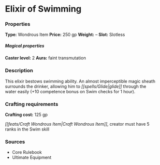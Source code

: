 ﻿---
Title: "Elixir of Swimming"
Type: "Wondrous Item"
Price: "250 gp"
Weight: "–"
Slot: "Slotless"
Caster level: "2"
Aura: "faint transmutation"
Description: |
  "This elixir bestows swimming ability. An almost imperceptible magic sheath surrounds the drinker, allowing him to glide through the water easily (+10 competence bonus on Swim checks for 1 hour)."
Crafting cost: "125 gp"
Sources: "['Core Rulebook', 'Ultimate Equipment']"
---

# Elixir of Swimming

### Properties

**Type:** Wondrous Item **Price:** 250 gp **Weight:** – **Slot:** Slotless

##### Magical properties

**Caster level:** 2 **Aura:** faint transmutation

### Description

This elixir bestows swimming ability. An almost imperceptible magic sheath surrounds the drinker, allowing him to _[[spells/Glide|glide]]_ through the water easily (+10 competence bonus on Swim checks for 1 hour).

### Crafting requirements

**Crafting cost:** 125 gp

_[[feats/Craft Wondrous Item|Craft Wondrous Item]]_, creator must have 5 ranks in the Swim skill

### Sources

* Core Rulebook
* Ultimate Equipment